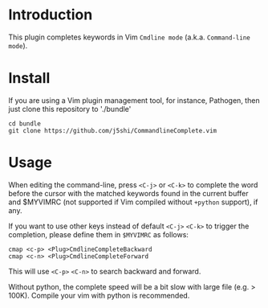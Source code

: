 # Introduction

This plugin completes keywords in Vim `Cmdline mode` (a.k.a. `Command-line mode`).

# Install

If you are using a Vim plugin management tool, for instance, Pathogen, then just clone this
repository to './bundle'

    cd bundle
    git clone https://github.com/j5shi/CommandlineComplete.vim

# Usage

When editing the command-line, press `<C-j>` or `<C-k>` to complete the word before the cursor with the
matched keywords found in the current buffer and $MYVIMRC (not supported if Vim compiled without
`+python` support), if any.

If you want to use other keys instead of default `<C-j>` `<C-k>` to trigger the completion, please
define them in `$MYVIMRC` as follows:

    cmap <c-p> <Plug>CmdlineCompleteBackward
    cmap <c-n> <Plug>CmdlineCompleteForward

This will use `<C-p>` `<C-n>` to search backward and forward.

Without python, the complete speed will be a bit slow with large file (e.g. > 100K). Compile your
vim with python is recommended.

